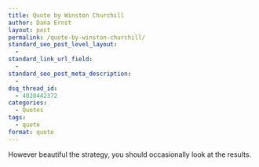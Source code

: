 ```yaml
---
title: Quote by Winston Churchill
author: Dana Ernst
layout: post
permalink: /quote-by-winston-churchill/
standard_seo_post_level_layout:
  - 
standard_link_url_field:
  - 
standard_seo_post_meta_description:
  - 
dsq_thread_id:
  - 4020442372
categories:
  - Quotes
tags:
  - quote
format: quote
---
```

However beautiful the strategy, you should occasionally look at the results.